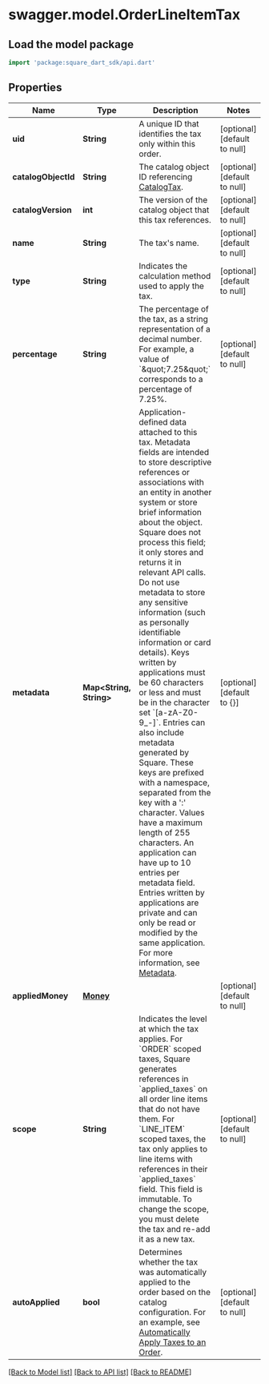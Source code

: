 # swagger.model.OrderLineItemTax

## Load the model package
```dart
import 'package:square_dart_sdk/api.dart'
```

## Properties
Name | Type | Description | Notes
------------ | ------------- | ------------- | -------------
**uid** | **String** | A unique ID that identifies the tax only within this order. | [optional] [default to null]
**catalogObjectId** | **String** | The catalog object ID referencing [CatalogTax](https://developer.squareup.com/reference/square_2023-12-13/objects/CatalogTax). | [optional] [default to null]
**catalogVersion** | **int** | The version of the catalog object that this tax references. | [optional] [default to null]
**name** | **String** | The tax&#x27;s name. | [optional] [default to null]
**type** | **String** | Indicates the calculation method used to apply the tax. | [optional] [default to null]
**percentage** | **String** | The percentage of the tax, as a string representation of a decimal number. For example, a value of &#x60;\&quot;7.25\&quot;&#x60; corresponds to a percentage of 7.25%. | [optional] [default to null]
**metadata** | **Map&lt;String, String&gt;** | Application-defined data attached to this tax. Metadata fields are intended to store descriptive references or associations with an entity in another system or store brief information about the object. Square does not process this field; it only stores and returns it in relevant API calls. Do not use metadata to store any sensitive information (such as personally identifiable information or card details).  Keys written by applications must be 60 characters or less and must be in the character set &#x60;[a-zA-Z0-9_-]&#x60;. Entries can also include metadata generated by Square. These keys are prefixed with a namespace, separated from the key with a &#x27;:&#x27; character.  Values have a maximum length of 255 characters.  An application can have up to 10 entries per metadata field.  Entries written by applications are private and can only be read or modified by the same application.  For more information, see [Metadata](https://developer.squareup.com/docs/build-basics/metadata). | [optional] [default to {}]
**appliedMoney** | [**Money**](Money.md) |  | [optional] [default to null]
**scope** | **String** | Indicates the level at which the tax applies. For &#x60;ORDER&#x60; scoped taxes, Square generates references in &#x60;applied_taxes&#x60; on all order line items that do not have them. For &#x60;LINE_ITEM&#x60; scoped taxes, the tax only applies to line items with references in their &#x60;applied_taxes&#x60; field.  This field is immutable. To change the scope, you must delete the tax and re-add it as a new tax. | [optional] [default to null]
**autoApplied** | **bool** | Determines whether the tax was automatically applied to the order based on the catalog configuration. For an example, see [Automatically Apply Taxes to an Order](https://developer.squareup.com/docs/orders-api/apply-taxes-and-discounts/auto-apply-taxes). | [optional] [default to null]

[[Back to Model list]](../README.md#documentation-for-models) [[Back to API list]](../README.md#documentation-for-api-endpoints) [[Back to README]](../README.md)

